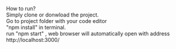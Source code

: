 How to run?<br>
Simply clone or donwload the project.<br>
Go to project folder with your code editor<br>
"npm install" in terminal.<br>
run "npm start" , web browser will automatically open with address http://localhost:3000/<br>

